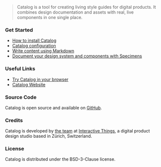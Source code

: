 > Catalog is a tool for creating living style guides for digital products. It combines design documentation and assets with real, live components in one single place.

### Get Started

- [How to install Catalog](/installation/create-catalog)
- [Catalog configuration](/configuration)
- [Write content using Markdown](/writing-content)
- [Document your design system and components with Specimens](/specimens)

### Useful Links

- [Try Catalog in your browser](https://www.catalog.style/try)
- [Catalog Website](https://www.catalog.style)

### Source Code

Catalog is open source and available on [GitHub](https://github.com/interactivethings/catalog/).

### Credits

Catalog is developed by [the team](https://github.com/interactivethings/catalog/blob/master/AUTHORS) at [Interactive Things](https://www.interactivethings.com/), a digital product design studio based in Zürich, Switzerland.

### License

Catalog is distributed under the BSD-3-Clause license.
